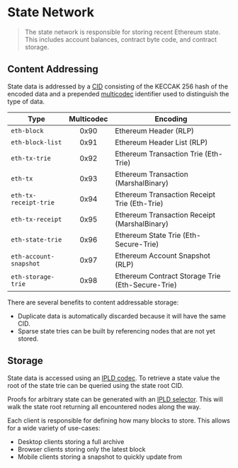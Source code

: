 # State Network

> The state network is responsible for storing recent Ethereum state. This includes account balances, contract byte code, and contract storage.

## Content Addressing

State data is addressed by a [CID](https://github.com/multiformats/cid) consisting of the KECCAK 256 hash of the encoded data and a prepended [multicodec](https://github.com/multiformats/multicodec) identifier used to distinguish the type of data.

| Type                   | Multicodec | Encoding                                         |
| ---------------------- | :--------: | ------------------------------------------------ |
| `eth-block`            | 0x90       | Ethereum Header (RLP)                            |
| `eth-block-list`       | 0x91       | Ethereum Header List (RLP)                       |
| `eth-tx-trie`          | 0x92       | Ethereum Transaction Trie (Eth-Trie)             |
| `eth-tx`               | 0x93       | Ethereum Transaction (MarshalBinary)             |
| `eth-tx-receipt-trie`  | 0x94       | Ethereum Transaction Receipt Trie (Eth-Trie)     |
| `eth-tx-receipt`       | 0x95       | Ethereum Transaction Receipt (MarshalBinary)     |
| `eth-state-trie`       | 0x96       | Ethereum State Trie (Eth-Secure-Trie)            |
| `eth-account-snapshot` | 0x97       | Ethereum Account Snapshot (RLP)                  |
| `eth-storage-trie`     | 0x98       | Ethereum Contract Storage Trie (Eth-Secure-Trie) |

There are several benefits to content addressable storage:

- Duplicate data is automatically discarded because it will have the same CID.
- Sparse state tries can be built by referencing nodes that are not yet stored.

## Storage

State data is accessed using an [IPLD codec](https://ipld.io/specs/codecs/dag-eth/). To retrieve a state value the root of the state trie can be queried using the state root CID.

Proofs for arbitrary state can be generated with an [IPLD selector](https://ipld.io/specs/selectors/). This will walk the state root returning all encountered nodes along the way.

Each client is responsible for defining how many blocks to store. This allows for a wide variety of use-cases:

- Desktop clients storing a full archive
- Browser clients storing only the latest block
- Mobile clients storing a snapshot to quickly update from